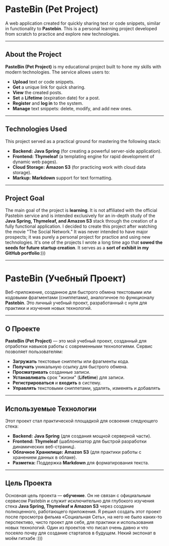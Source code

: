 # PasteBin (Pet Project)
A web application created for quickly sharing text or code snippets, similar in functionality to **Pastebin**.
This is a personal learning project developed from scratch to practice and explore new technologies.

---

## About the Project
**PasteBin (Pet Project)** is my educational project built to hone my skills with modern technologies.
The service allows users to:
* **Upload** text or code snippets.
* **Get** a unique link for quick sharing.
* **View** the created posts.
* **Set** a **Lifetime** (expiration date) for a post.
* **Register** and **log in** to the system.
* **Manage** text snippets: delete, modify, and add new ones.

---

## Technologies Used
This project served as a practical ground for mastering the following stack:
* **Backend:** **Java Spring** (for creating a powerful server-side application).
* **Frontend:** **Thymeleaf** (a templating engine for rapid development of dynamic web pages).
* **Cloud Storage:** **Amazon S3** (for practicing work with cloud data storage).
* **Markup:** **Markdown** support for text formatting.

---

## Project Goal
The main goal of the project is **learning**. It is not affiliated with the official Pastebin service and is intended exclusively for an in-depth study of the **Java Spring, Thymeleaf, and Amazon S3** stack through the creation of a fully functional application.
I decided to create this project after watching the movie "The Social Network." It was never intended to have major prospects; it was purely a personal project for practice and using new technologies. It's one of the projects I wrote a long time ago that **sowed the seeds for future startup creation**. It serves as a **sort of exhibit in my GitHub portfolio**:)))

---

# PasteBin (Учебный Проект)
Веб-приложение, созданное для быстрого обмена текстовыми или кодовыми фрагментами (сниппетами), аналогичное по функционалу **Pastebin**.
Это личный учебный проект, разработанный с нуля для практики и изучения новых технологий.

---

## О Проекте
**PasteBin (Pet Project)** — это мой учебный проект, созданный для отработки навыков работы с современными технологиями.
Сервис позволяет пользователям:
* **Загружать** текстовые сниппеты или фрагменты кода.
* **Получать** уникальную ссылку для быстрого обмена.
* **Просматривать** созданные записи.
* **Устанавливать** срок "жизни" (**Lifetime**) для записи.
* **Регистрироваться** и **входить** в систему.
* **Управлять** текстовыми сниппетами, удалять, изменять и добавлять

---

## Используемые Технологии
Этот проект стал практической площадкой для освоения следующего стека:
* **Backend:** **Java Spring** (для создания мощной серверной части).
* **Frontend:** **Thymeleaf** (шаблонизатор для быстрой разработки динамических веб-страниц).
* **Облачное Хранилище:** **Amazon S3** (для практики работы с хранением данных в облаке).
* **Разметка:** Поддержка **Markdown** для форматирования текста.

---

## Цель Проекта
Основная цель проекта — **обучение**. Он не связан с официальным сервисом Pastebin и служит исключительно для глубокого изучения стека **Java Spring, Thymeleaf и Amazon S3** через создание полноценного, работающего приложения.
Я решил создать этот проект после просмотра фильма «Социальная Сеть», на него не было каких-то перспективо, чисто проект для себя, для практики и использования новых технологий. Один из проектов что писал очень давно и что посеяло почву для создание стартапов в будущем. Некий экспонат в моём гитхабе :)))

